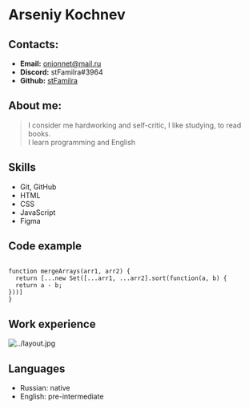 # Arseniy Kochnev

## Contacts:

- **Email:** onionnet@mail.ru
- **Discord:** stFamilra#3964
- **Github:** [stFamilra](https://github.com/stFamilra)

## About me:

> I consider me hardworking and self-critic, I like studying, to read books.  
> I learn programming and English

## Skills

- Git, GitHub
- HTML
- CSS
- JavaScript
- Figma

## Code example

```

function mergeArrays(arr1, arr2) {
  return [...new Set([...arr1, ...arr2].sort(function(a, b) {
  return a - b;
}))]
}

```

## Work experience

![../layout.jpg](https://stfamilra.github.io/)

## Languages

- Russian: native
- English: pre-intermediate

